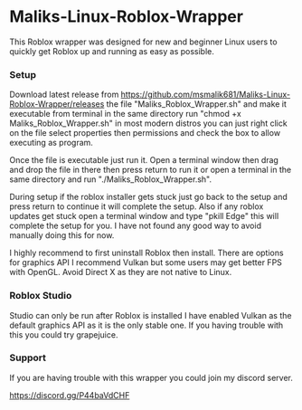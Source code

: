 # Maliks-Linux-Roblox-Wrapper

This Roblox wrapper was designed for new and beginner Linux users to quickly get Roblox up and running as easy as possible.

### Setup ###

Download latest release from https://github.com/msmalik681/Maliks-Linux-Roblox-Wrapper/releases the file "Maliks_Roblox_Wrapper.sh" and make it executable from terminal in the same directory run "chmod +x Maliks_Roblox_Wrapper.sh" in most modern distros you can just right click on the file select properties then permissions and check the box to allow executing as program.

Once the file is executable just run it. Open a terminal window then drag and drop the file in there then press return to run it or open a terminal in the same directory and run "./Maliks_Roblox_Wrapper.sh".

During setup if the roblox installer gets stuck just go back to the setup and press return to continue it will complete the setup. Also if any roblox updates get stuck open a terminal window and type "pkill Edge" this will complete the setup for you. I have not found any good way to avoid manually doing this for now.

I highly recommend to first uninstall Roblox then install. There are options for graphics API I recommend Vulkan but some users may get better FPS with OpenGL. Avoid Direct X as they are not native to Linux.

### Roblox Studio ###

Studio can only be run after Roblox is installed I have enabled Vulkan as the default graphics API as it is the only stable one. If you having trouble with this you could try grapejuice.

### Support ###

If you are having trouble with this wrapper you could join my discord server. 

https://discord.gg/P44baVdCHF
